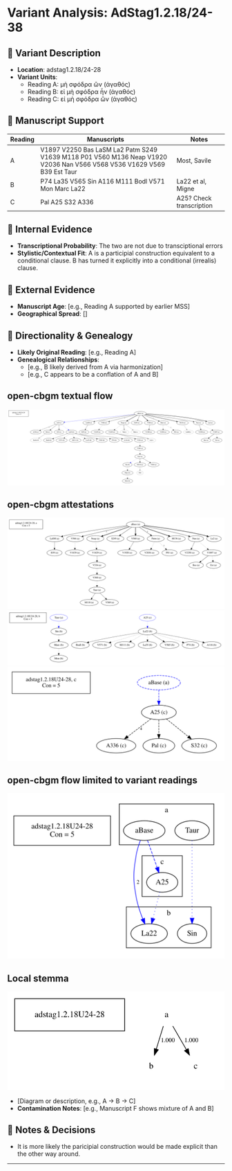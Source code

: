 # Variant Analysis: AdStag1.2.18/24-38

## 📌 Variant Description
- **Location**: adstag1.2.18/24-28
- **Variant Units**: 
  - Reading A: μὴ σφόδρα ὢν (ἀγαθός)
  - Reading B: εἰ μὴ σφόδρα ἦν (ἀγαθός)
  - Reading C: εἰ μὴ σφόδρα ὢν (ἀγαθός)
## 🧬 Manuscript Support
| Reading | Manuscripts | Notes |
|--------|-------------|-------|
| A      | V1897 V2250 Bas LaSM La2 Patm S249 V1639 M118 P01 V560 M136 Neap V1920 V2036 Nan V566 V568 V536 V1629 V569 B39 Est Taur | Most, Savile |
| B      | P74 La35 V565 Sin A116 M111 Bodl V571 Mon Marc La22  | La22 et al, Migne |
| C      | Pal A25 S32 A336 | A25? Check transcription |

## 🧠 Internal Evidence
- **Transcriptional Probability**: The two are not due to transciptional errors
- **Stylistic/Contextual Fit**: A is a participial construction equivalent to a conditional clause. B has turned it explicitly into a conditional (irrealis) clause.

## 🧭 External Evidence
- **Manuscript Age**: [e.g., Reading A supported by earlier MSS]
- **Geographical Spread**: []

## 🔄 Directionality & Genealogy
- **Likely Original Reading**: [e.g., Reading A]
- **Genealogical Relationships**:
  - [e.g., B likely derived from A via harmonization]
  - [e.g., C appears to be a conflation of A and B]
## open-cbgm textual flow ##
![adstag1.2.18U24-28](flow/adstag1.2.18U24-28-textual-flow.svg "adstag1.2.18U24-28")
## open-cbgm attestations ##
![adstag1.2.18U24-28Ra](attestations/adstag1.2.18U24-28Ra-coherence-attestations.svg "adstag1.2.18U24-28Ra")
![adstag1.2.18U24-28Rb](attestations/adstag1.2.18U24-28Rb-coherence-attestations.svg "adstag1.2.18U24-28Rb")
![adstag1.2.18U24-28Rc](attestations/adstag1.2.18U24-28Rc-coherence-attestations.svg "adstag1.2.18U24-28Rc")
## open-cbgm flow limited to variant readings ##
![adstag1.2.18U24-28](variants/adstag1.2.18U24-28-coherence-variants.svg "adstag1.2.18U24-28")
## Local stemma ##
![adstag1.2.18U24-28](local/adstag1.2.18U24-28-local-stemma.svg "adstag1.2.18U24-28")

  - [Diagram or description, e.g., A → B → C]
- **Contamination Notes**: [e.g., Manuscript F shows mixture of A and B]

## 📝 Notes & Decisions
- It is more likely the paricipial construction would be made explicit than the other way around.

---